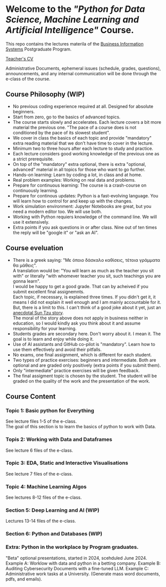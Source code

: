 # Welcome to the *"Python for Data Science, Machine Learning and Artificial Intelligence"* Course.  
This repo contains the lectures materila of the [Business Information Systems](https://bis-analytics.econ.uoa.gr/) Postgraduate Program.

[Teacher's CV](https://bis-analytics.econ.uoa.gr/fileadmin/depts/econ.uoa.gr/bis-analytics/uploads/argyriou_cv_nov_23_gr.pdf)   

Administrative Documents, ephemeral issues (schedule, grades, questions), announcements, and any internal communication will be done through the e-class of the course.

## Course Philosophy (WIP)
* No previous coding experience required at all. Designed for absolute beginners.
* Start from zero, go to the basics of advanced topics.  
* The course starts slowly and accelerates. Each lecture covers a bit more material the previous one. "The pace of a course does is not conditioned by the pace of its slowest student".
* We cover in class the basics of each topic and provide "mandatory" extra reading material that we don't have time to cover in the lecture.
* Minimum two to three hours after each lecture to study and practice.  
* Each lecture considers good working knowledge of the previous one as a strict prerequisite. 
* On top of the "mandatory" extra optional, there is extra "optional, advanced" material in all topics for those who want to go further.
* Hands-on learning: Learn by coding a lot, in class and at home.
* Real problem examples: Working on real data and problems.
* Prepare for continuous learning: The course is a crash-course on continuously learning.
* Prepare for continous updates: Python is a fast-evolving language. You will learn how to control for and keep up with the changes.
* Work simulation environment: Jupyter Notebooks are great, but you need a modern editor too. We will use both.
* Working with Python requiers knowledge of the command line. We will use it extensively.
* Extra points if you ask questions in or after class. Nine out of ten times the reply will be "google it" or "ask an AI". 

## Course eveluation
* There is a greek saying: "Με όποιο δάσκαλο καθίσεις, τέτοια γράμματα θα μάθεις".  
A translation would be: "You will learn as much as the teacher you sit with" or literally "with whomever teacher you sit, such teachings you are gonna learn".   
I would be happy to get a good grade. That can by acheived if you submit excellent final assignemnts.   
Each topic, if necessary, is explained three times. If you didn't get it, it means I did not explain it well enough and I am mainly accountable for it.   
But, there is a limit to this. I can't think of a good joke about it yet, just an [anecdotal Sun Tzu story](https://titusng.com/2013/03/04/the-test-of-sun-tzus-art-of-war-on-concubines/).   
The moral of the story above does not apply in business neither in education, so I would kindly ask you think about it and assume responsibility for your learning.  
* Students grades are secondary here. Don't worry about it. I mean it. The goal is to learn and enjoy while doing it.
* Use of AI assistants and GitHub co-pilot is "mandatory". Learn how to use them effectively and avoid their pitfalls.
* No exams, one final assignment, which is different for each student.
* Two types of practice exercises: beginners and intermediate. Both are optional and are graded only positively (extra points if you submit them).
* Only "intermediate" practice exercises will be given feedback.
* The final assigment topic is chosen by the student. The student will be graded on the quality of the work and the presentation of the work.  

## Course Content
### Topic 1: Basic python for Everything
See lecture files 1-5 of the e-class.  
The goal of this section is to learn the basics of python to work with Data.

### Topis 2: Working with Data and Dataframes
See lecture 6 files of the e-class.

### Topic 3: EDA, Static and Interactive Visualisations
See lecture 7 files of the e-class.  

### Topic 4: Machine Learning Algos
See lectures 8-12 files of the e-class.

### Section 5: Deep Learning and AI (WIP)
Lectures 13-14 files of the e-class.

### Section 6: Python and Databases (WIP)

### Extra: Python in the workplace by Program graduates.
"Beta" optional presentations, started in 2024, scehduled June 2024.
Example A: Worklow with data and python in a betting company.
Example B: Auditing Cybersecurity Documents with a fine-tuned LLM.
Example C: Administrative work tasks at a University. (Generate mass word documents, pdfs, and emails).
